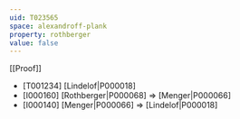 ```yaml
---
uid: T023565
space: alexandroff-plank
property: rothberger
value: false
---
```

[[Proof]]

* [T001234] [Lindelof|P000018]
* [I000160] [Rothberger|P000068] => [Menger|P000066]
* [I000140] [Menger|P000066] => [Lindelof|P000018]

